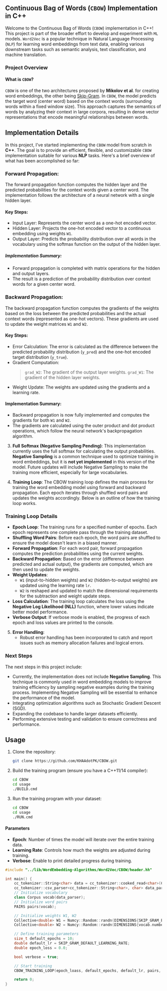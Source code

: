 ## Continuous Bag of Words (`CBOW`) Implementation in C++
Welcome to the Continuous Bag of Words (`CBOW`) implementation in C++! This project is part of the broader effort to develop and experiment with `ML` models. `Word2Vec` is a popular technique in Natural Language Processing (`NLP`) for learning word embeddings from text data, enabling various downstream tasks such as semantic analysis, text classification, and machine translation.
### Project Overview
#### What is `CBOW`?
`CBOW` is one of the two architectures proposed by **Mikolov et al**. for creating word embeddings, the other being [Skip-Gram](https://github.com/KHAAdotPK/skip-gram.git). In `CBOW`, the model predicts the target word (center word) based on the context words (surrounding words within a fixed window size). This approach captures the semantics of words by analyzing their context in large corpora, resulting in dense vector representations that encode meaningful relationships between words.
## Implementation Details
In this project, I've started implementing the `CBOW` model from scratch in **C++**. The goal is to provide an efficient, flexible, and customizable `CBOW` implementation suitable for various **NLP** tasks. Here's a brief overview of what has been accomplished so far:

### Forward Propagation:
The forward propagation function computes the hidden layer and the predicted probabilities for the context words given a center word. The implementation follows the architecture of a neural network with a single hidden layer.
#### Key Steps:
- Input Layer: Represents the center word as a one-hot encoded vector.
- Hidden Layer: Projects the one-hot encoded vector to a continuous embedding using weights `W1`.
- Output Layer: Predicts the probability distribution over all words in the vocabulary using the softmax function on the output of the hidden layer.
##### Implementation Summary:
- Forward propagation is completed with matrix operations for the hidden and output layers.
- The result is a prediction of the probability distribution over context words for a given center word.

### Backward Propagation:
The backward propagation function computes the gradients of the weights based on the loss between the predicted probabilities and the actual context words (represented as one-hot vectors). These gradients are used to update the weight matrices `W1` and `W2`.
#### Key Steps:
- Error Calculation: The error is calculated as the difference between the predicted probability distribution (`y_pred`) and the one-hot encoded target distribution (`y_true`).
- Gradient Computation:
   > `grad_W2`: The gradient of the output layer weights.
   > `grad_W1`: The gradient of the hidden layer weights.
- Weight Update: The weights are updated using the gradients and a learning rate.
#### Implementation Summary:
- Backward propagation is now fully implemented and computes the gradients for both `W1` and `W2`.
- The gradients are calculated using the outer product and dot product operations, which follow the neural network's backpropagation algorithm.

3. **Full Softmax (Negative Sampling Pending)**:
This implementation currently uses the full softmax for calculating the output probabilities. **Negative Sampling** is a common technique used to optimize training in word embeddings, but it is **not yet implemented** in this version of the model. 
Future updates will include Negative Sampling to make the training more efficient, especially for large vocabularies.

4. **Training Loop**:
The CBOW training loop defines the main process for training the word embedding model using forward and backward propagation. Each epoch iterates through shuffled word pairs and updates the weights accordingly. Below is an outline of how the training loop works.
### Training Loop Details
- **Epoch Loop**: The training runs for a specified number of epochs. Each epoch represents one complete pass through the training dataset.
- **Shuffling Word Pairs**: Before each epoch, the word pairs are shuffled to ensure the model doesn't learn in a biased manner.
- **Forward Propagation**: For each word pair, forward propagation computes the prediction probabilities using the current weights.
- **Backward Propagation**: Based on the error (difference between predicted and actual output), the gradients are computed, which are then used to update the weights.
- **Weight Updates**: 
  - `W1` (input-to-hidden weights) and `W2` (hidden-to-output weights) are updated using the learning rate `lr`.
  - `W2` is reshaped and updated to match the dimensional requirements for the subtraction and weight update steps.
- **Loss Calculation**: The training loop calculates the loss using the **Negative Log Likelihood (NLL)** function, where lower values indicate better model performance.
- **Verbose Output**: If verbose mode is enabled, the progress of each epoch and loss values are printed to the console.
    
5. **Error Handling**:
    - Robust error handling has been incorporated to catch and report issues such as memory allocation failures and logical errors.
    
### Next Steps
The next steps in this project include:
- Currently, the implementation does not include **Negative Sampling**. This technique is commonly used in word embedding models to improve training efficiency by sampling negative examples during the training process. Implementing Negative Sampling will be essential to enhance the performance of the model.
- Integrating optimization algorithms such as Stochastic Gradient Descent (SGD).
- Expanding the codebase to handle larger datasets efficiently.
- Performing extensive testing and validation to ensure correctness and performance.
## Usage

1. Clone the repository:
    ```bash
    git clone https://github.com/KHAAdotPK/CBOW.git
    ```
2. Build the training program (ensure you have a C++11/14 compiler):
    ```bash
    cd CBOW
    cd usage
    ./BUILD.cmd    
    ```
3. Run the training program with your dataset:
    ```bash
    cd CBOW
    cd usage
    ./RUN.cmd
    ```

#### Parameters
- **Epoch**: Number of times the model will iterate over the entire training data.
- **Learning Rate**: Controls how much the weights are adjusted during training.
- **Verbose**: Enable to print detailed progress during training.

```cpp
#include "../lib/WordEmbedding-Algorithms/Word2Vec/CBOW/header.hh"

int main() {
    cc_tokenizer::String<char> data = cc_tokenizer::cooked_read<char>(CBOW_DEFAULT_CORPUS_FILE);
    cc_tokenizer::csv_parser<cc_tokenizer::String<char>, char> data_parser(data);
    // Initialize vocabulary
    class Corpus vocab(data_parser);
    // Initialize word pairs    
    PAIRS pairs(vocab);

    // Initialize weights W1, W2
    Collective<double> W1 = Numcy::Random::randn(DIMENSIONS{SKIP_GRAM_EMBEDDNG_VECTOR_SIZE, vocab.numberOfUniqueTokens(), NULL, NULL});
    Collective<double> W2 = Numcy::Random::randn(DIMENSIONS{vocab.numberOfUniqueTokens(), SKIP_GRAM_EMBEDDNG_VECTOR_SIZE, NULL, NULL});

    // Define training parameters    
    size_t default_epochs = 10;
    double default_lr = SKIP_GRAM_DEFAULT_LEARNING_RATE;    
    double epoch_loss = 0.0;

    bool verbose = true;

    // Start training    
    CBOW_TRAINING_LOOP(epoch_loass, default_epochs, default_lr, pairs, double, verbose, vocab, W1, W2);

    return 0;
}
```

